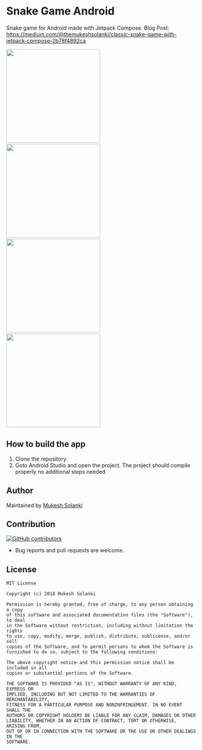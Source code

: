 # Snake Game Android
Snake game for Android made with Jetpack Compose. 
Blog Post: https://medium.com/@themukeshsolanki/classic-snake-game-with-jetpack-compose-2b78f4892ca

<img src="https://raw.githubusercontent.com/mukeshsolanki/snake-game-android/main/screenshots/menu.png" width="248px"/> &nbsp;&nbsp;
<img src="https://raw.githubusercontent.com/mukeshsolanki/snake-game-android/main/screenshots/ingame.png" width="248px"/> &nbsp;&nbsp;
<img src="https://raw.githubusercontent.com/mukeshsolanki/snake-game-android/main/screenshots/endgame.png" width="248px"/> &nbsp;&nbsp;
<img src="https://raw.githubusercontent.com/mukeshsolanki/snake-game-android/main/screenshots/highscore.png" width="248px"/> &nbsp;&nbsp;

## How to build the app
1. Clone the repository.
2. Goto Android Studio and open the project.
The project should compile properly no additional steps needed

## Author
Maintained by [Mukesh Solanki](https://www.github.com/mukeshsolanki)

## Contribution
[![GitHub contributors](https://img.shields.io/github/contributors/mukeshsolanki/snake-game-android.svg)](https://github.com/mukeshsolanki/snake-game-android/graphs/contributors)

* Bug reports and pull requests are welcome.

## License
```
MIT License

Copyright (c) 2018 Mukesh Solanki

Permission is hereby granted, free of charge, to any person obtaining a copy
of this software and associated documentation files (the "Software"), to deal
in the Software without restriction, including without limitation the rights
to use, copy, modify, merge, publish, distribute, sublicense, and/or sell
copies of the Software, and to permit persons to whom the Software is
furnished to do so, subject to the following conditions:

The above copyright notice and this permission notice shall be included in all
copies or substantial portions of the Software.

THE SOFTWARE IS PROVIDED "AS IS", WITHOUT WARRANTY OF ANY KIND, EXPRESS OR
IMPLIED, INCLUDING BUT NOT LIMITED TO THE WARRANTIES OF MERCHANTABILITY,
FITNESS FOR A PARTICULAR PURPOSE AND NONINFRINGEMENT. IN NO EVENT SHALL THE
AUTHORS OR COPYRIGHT HOLDERS BE LIABLE FOR ANY CLAIM, DAMAGES OR OTHER
LIABILITY, WHETHER IN AN ACTION OF CONTRACT, TORT OR OTHERWISE, ARISING FROM,
OUT OF OR IN CONNECTION WITH THE SOFTWARE OR THE USE OR OTHER DEALINGS IN THE
SOFTWARE.
```
